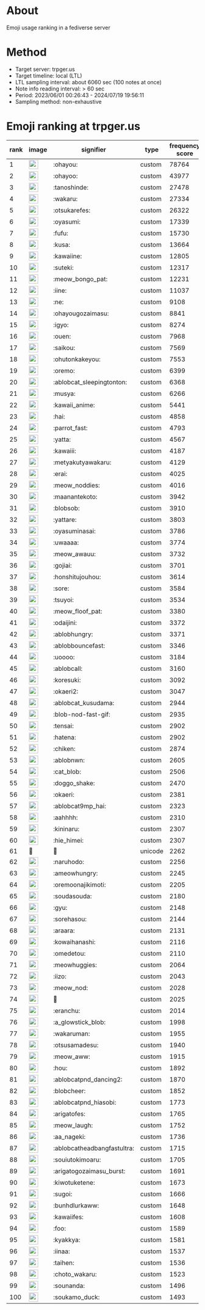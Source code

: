 # About
Emoji usage ranking in a fediverse server

# Method
- Target server: trpger.us
- Target timeline: local (LTL)
- LTL sampling interval: about 6060 sec (100 notes at once)
- Note info reading interval: > 60 sec
- Period: 2023/06/01 00:26:43 - 2024/07/19 19:56:11 
- Sampling method: non-exhaustive

# Emoji ranking at trpger.us

|rank|image|signifier|type|frequency score|
|----|----|----|----|----|
|1|<img height="24" src="https://trpger.us/emoji/ohayou.webp">|:ohayou:|custom|78764|
|2|<img height="24" src="https://trpger.us/emoji/ohayoo.webp">|:ohayoo:|custom|43977|
|3|<img height="24" src="https://trpger.us/emoji/tanoshinde.webp">|:tanoshinde:|custom|27478|
|4|<img height="24" src="https://trpger.us/emoji/wakaru.webp">|:wakaru:|custom|27334|
|5|<img height="24" src="https://trpger.us/emoji/otsukarefes.webp">|:otsukarefes:|custom|26322|
|6|<img height="24" src="https://trpger.us/emoji/oyasumi.webp">|:oyasumi:|custom|17339|
|7|<img height="24" src="https://trpger.us/emoji/fufu.webp">|:fufu:|custom|15730|
|8|<img height="24" src="https://trpger.us/emoji/kusa.webp">|:kusa:|custom|13664|
|9|<img height="24" src="https://trpger.us/emoji/kawaiine.webp">|:kawaiine:|custom|12805|
|10|<img height="24" src="https://trpger.us/emoji/suteki.webp">|:suteki:|custom|12317|
|11|<img height="24" src="https://trpger.us/emoji/meow_bongo_pat.webp">|:meow_bongo_pat:|custom|12231|
|12|<img height="24" src="https://trpger.us/emoji/iine.webp">|:iine:|custom|11037|
|13|<img height="24" src="https://trpger.us/emoji/ne.webp">|:ne:|custom|9108|
|14|<img height="24" src="https://trpger.us/emoji/ohayougozaimasu.webp">|:ohayougozaimasu:|custom|8841|
|15|<img height="24" src="https://trpger.us/emoji/igyo.webp">|:igyo:|custom|8274|
|16|<img height="24" src="https://trpger.us/emoji/ouen.webp">|:ouen:|custom|7968|
|17|<img height="24" src="https://trpger.us/emoji/saikou.webp">|:saikou:|custom|7569|
|18|<img height="24" src="https://trpger.us/emoji/ohutonkakeyou.webp">|:ohutonkakeyou:|custom|7553|
|19|<img height="24" src="https://trpger.us/emoji/oremo.webp">|:oremo:|custom|6399|
|20|<img height="24" src="https://trpger.us/emoji/ablobcat_sleepingtonton.webp">|:ablobcat_sleepingtonton:|custom|6368|
|21|<img height="24" src="https://trpger.us/emoji/musya.webp">|:musya:|custom|6266|
|22|<img height="24" src="https://trpger.us/emoji/kawaii_anime.webp">|:kawaii_anime:|custom|5441|
|23|<img height="24" src="https://trpger.us/emoji/hai.webp">|:hai:|custom|4858|
|24|<img height="24" src="https://trpger.us/emoji/parrot_fast.webp">|:parrot_fast:|custom|4793|
|25|<img height="24" src="https://trpger.us/emoji/yatta.webp">|:yatta:|custom|4567|
|26|<img height="24" src="https://trpger.us/emoji/kawaiii.webp">|:kawaiii:|custom|4187|
|27|<img height="24" src="https://trpger.us/emoji/metyakutyawakaru.webp">|:metyakutyawakaru:|custom|4129|
|28|<img height="24" src="https://trpger.us/emoji/erai.webp">|:erai:|custom|4025|
|29|<img height="24" src="https://trpger.us/emoji/meow_noddies.webp">|:meow_noddies:|custom|4016|
|30|<img height="24" src="https://trpger.us/emoji/maanantekoto.webp">|:maanantekoto:|custom|3942|
|31|<img height="24" src="https://trpger.us/emoji/blobsob.webp">|:blobsob:|custom|3910|
|32|<img height="24" src="https://trpger.us/emoji/yattare.webp">|:yattare:|custom|3803|
|33|<img height="24" src="https://trpger.us/emoji/oyasuminasai.webp">|:oyasuminasai:|custom|3786|
|34|<img height="24" src="https://trpger.us/emoji/uwaaaa.webp">|:uwaaaa:|custom|3774|
|35|<img height="24" src="https://trpger.us/emoji/meow_awauu.webp">|:meow_awauu:|custom|3732|
|36|<img height="24" src="https://trpger.us/emoji/gojiai.webp">|:gojiai:|custom|3701|
|37|<img height="24" src="https://trpger.us/emoji/honshitujouhou.webp">|:honshitujouhou:|custom|3614|
|38|<img height="24" src="https://trpger.us/emoji/sore.webp">|:sore:|custom|3584|
|39|<img height="24" src="https://trpger.us/emoji/tsuyoi.webp">|:tsuyoi:|custom|3534|
|40|<img height="24" src="https://trpger.us/emoji/meow_floof_pat.webp">|:meow_floof_pat:|custom|3380|
|41|<img height="24" src="https://trpger.us/emoji/odaijini.webp">|:odaijini:|custom|3372|
|42|<img height="24" src="https://trpger.us/emoji/ablobhungry.webp">|:ablobhungry:|custom|3371|
|43|<img height="24" src="https://trpger.us/emoji/ablobbouncefast.webp">|:ablobbouncefast:|custom|3346|
|44|<img height="24" src="https://trpger.us/emoji/uoooo.webp">|:uoooo:|custom|3184|
|45|<img height="24" src="https://trpger.us/emoji/ablobcall.webp">|:ablobcall:|custom|3160|
|46|<img height="24" src="https://trpger.us/emoji/koresuki.webp">|:koresuki:|custom|3092|
|47|<img height="24" src="https://trpger.us/emoji/okaeri2.webp">|:okaeri2:|custom|3047|
|48|<img height="24" src="https://trpger.us/emoji/ablobcat_kusudama.webp">|:ablobcat_kusudama:|custom|2944|
|49|<img height="24" src="https://trpger.us/emoji/blob-nod-fast-gif.webp">|:blob-nod-fast-gif:|custom|2935|
|50|<img height="24" src="https://trpger.us/emoji/tensai.webp">|:tensai:|custom|2902|
|51|<img height="24" src="https://trpger.us/emoji/hatena.webp">|:hatena:|custom|2902|
|52|<img height="24" src="https://trpger.us/emoji/chiken.webp">|:chiken:|custom|2874|
|53|<img height="24" src="https://trpger.us/emoji/ablobnwn.webp">|:ablobnwn:|custom|2605|
|54|<img height="24" src="https://trpger.us/emoji/cat_blob.webp">|:cat_blob:|custom|2506|
|55|<img height="24" src="https://trpger.us/emoji/doggo_shake.webp">|:doggo_shake:|custom|2470|
|56|<img height="24" src="https://trpger.us/emoji/okaeri.webp">|:okaeri:|custom|2381|
|57|<img height="24" src="https://trpger.us/emoji/ablobcat9mp_hai.webp">|:ablobcat9mp_hai:|custom|2323|
|58|<img height="24" src="https://trpger.us/emoji/aahhhh.webp">|:aahhhh:|custom|2310|
|59|<img height="24" src="https://trpger.us/emoji/kininaru.webp">|:kininaru:|custom|2307|
|60|<img height="24" src="https://trpger.us/emoji/hie_himei.webp">|:hie_himei:|custom|2307|
|61|🍮|🍮|unicode|2262|
|62|<img height="24" src="https://trpger.us/emoji/naruhodo.webp">|:naruhodo:|custom|2256|
|63|<img height="24" src="https://trpger.us/emoji/ameowhungry.webp">|:ameowhungry:|custom|2245|
|64|<img height="24" src="https://trpger.us/emoji/oremoonajikimoti.webp">|:oremoonajikimoti:|custom|2205|
|65|<img height="24" src="https://trpger.us/emoji/soudasouda.webp">|:soudasouda:|custom|2180|
|66|<img height="24" src="https://trpger.us/emoji/gyu.webp">|:gyu:|custom|2148|
|67|<img height="24" src="https://trpger.us/emoji/sorehasou.webp">|:sorehasou:|custom|2144|
|68|<img height="24" src="https://trpger.us/emoji/araara.webp">|:araara:|custom|2131|
|69|<img height="24" src="https://trpger.us/emoji/kowaihanashi.webp">|:kowaihanashi:|custom|2116|
|70|<img height="24" src="https://trpger.us/emoji/omedetou.webp">|:omedetou:|custom|2110|
|71|<img height="24" src="https://trpger.us/emoji/meowhuggies.webp">|:meowhuggies:|custom|2064|
|72|<img height="24" src="https://trpger.us/emoji/iizo.webp">|:iizo:|custom|2043|
|73|<img height="24" src="https://trpger.us/emoji/meow_nod.webp">|:meow_nod:|custom|2028|
|74|<img height="24" src="https://trpger.us/emoji/birthday.webp">|:birthday:|custom|2025|
|75|<img height="24" src="https://trpger.us/emoji/eranchu.webp">|:eranchu:|custom|2014|
|76|<img height="24" src="https://trpger.us/emoji/a_glowstick_blob.webp">|:a_glowstick_blob:|custom|1998|
|77|<img height="24" src="https://trpger.us/emoji/wakaruman.webp">|:wakaruman:|custom|1955|
|78|<img height="24" src="https://trpger.us/emoji/otsusamadesu.webp">|:otsusamadesu:|custom|1940|
|79|<img height="24" src="https://trpger.us/emoji/meow_aww.webp">|:meow_aww:|custom|1915|
|80|<img height="24" src="https://trpger.us/emoji/hou.webp">|:hou:|custom|1892|
|81|<img height="24" src="https://trpger.us/emoji/ablobcatpnd_dancing2.webp">|:ablobcatpnd_dancing2:|custom|1870|
|82|<img height="24" src="https://trpger.us/emoji/blobcheer.webp">|:blobcheer:|custom|1852|
|83|<img height="24" src="https://trpger.us/emoji/ablobcatpnd_hiasobi.webp">|:ablobcatpnd_hiasobi:|custom|1773|
|84|<img height="24" src="https://trpger.us/emoji/arigatofes.webp">|:arigatofes:|custom|1765|
|85|<img height="24" src="https://trpger.us/emoji/meow_laugh.webp">|:meow_laugh:|custom|1752|
|86|<img height="24" src="https://trpger.us/emoji/aa_nageki.webp">|:aa_nageki:|custom|1736|
|87|<img height="24" src="https://trpger.us/emoji/ablobcatheadbangfastultra.webp">|:ablobcatheadbangfastultra:|custom|1715|
|88|<img height="24" src="https://trpger.us/emoji/souiutokimoaru.webp">|:souiutokimoaru:|custom|1705|
|89|<img height="24" src="https://trpger.us/emoji/arigatogozaimasu_burst.webp">|:arigatogozaimasu_burst:|custom|1691|
|90|<img height="24" src="https://trpger.us/emoji/kiwotuketene.webp">|:kiwotuketene:|custom|1673|
|91|<img height="24" src="https://trpger.us/emoji/sugoi.webp">|:sugoi:|custom|1666|
|92|<img height="24" src="https://trpger.us/emoji/bunhdlurkaww.webp">|:bunhdlurkaww:|custom|1648|
|93|<img height="24" src="https://trpger.us/emoji/kawaiifes.webp">|:kawaiifes:|custom|1608|
|94|<img height="24" src="https://trpger.us/emoji/foo.webp">|:foo:|custom|1589|
|95|<img height="24" src="https://trpger.us/emoji/kyakkya.webp">|:kyakkya:|custom|1581|
|96|<img height="24" src="https://trpger.us/emoji/iinaa.webp">|:iinaa:|custom|1537|
|97|<img height="24" src="https://trpger.us/emoji/taihen.webp">|:taihen:|custom|1536|
|98|<img height="24" src="https://trpger.us/emoji/choto_wakaru.webp">|:choto_wakaru:|custom|1523|
|99|<img height="24" src="https://trpger.us/emoji/sounanda.webp">|:sounanda:|custom|1496|
|100|<img height="24" src="https://trpger.us/emoji/soukamo_duck.webp">|:soukamo_duck:|custom|1493|
